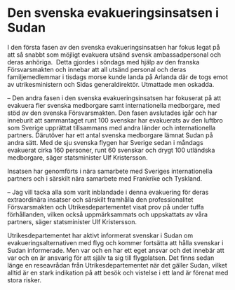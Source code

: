# Den svenska evakueringsinsatsen i Sudan

I den första fasen av den svenska evakueringsinsatsen har fokus legat på att så snabbt som möjligt evakuera utsänd svensk ambassadpersonal och deras anhöriga.  Detta gjordes i söndags med hjälp av den franska Försvarsmakten och innebar att all utsänd personal och deras familjemedlemmar i tisdags morse kunde landa på Arlanda där de togs emot av utrikesministern och Sidas generaldirektör. Utmattade men oskadda.

– Den andra fasen i den svenska evakueringsinsatsen har fokuserat på att evakuera fler svenska medborgare samt internationella medborgare, med stöd av den svenska Försvarsmakten. Den fasen avslutades igår och har inneburit att sammantaget runt 100 svenskar har evakuerats av den luftbro som Sverige upprättat tillsammans med andra länder och internationella partners. Därutöver har ett antal svenska medborgare lämnat Sudan på andra sätt. Med de sju svenska flygen har Sverige sedan i måndags evakuerat cirka 160 personer, runt 60 svenskar och drygt 100 utländska medborgare, säger statsminister Ulf Kristersson.

Insatsen har genomförts i nära samarbete med Sveriges internationella partners och i särskilt nära samarbete med Frankrike och Tyskland.

– Jag vill tacka alla som varit inblandade i denna evakuering för deras extraordinära insatser och särskilt framhålla den professionalitet Försvarsmakten och Utrikesdepartementet visat prov på under tuffa förhållanden, vilken också uppmärksammats och uppskattats av våra partners, säger statsminister Ulf Kristersson.

Utrikesdepartementet har aktivt informerat svenskar i Sudan om evakueringsalternativen med flyg och kommer fortsätta att hålla svenskar i Sudan informerade. Men var och en har ett eget ansvar och det innebär att var och en är ansvarig för att själv ta sig till flygplatsen. Det finns sedan länge en reseavrådan från Utrikesdepartementet när det gäller Sudan, vilket alltid är en stark indikation på att besök och vistelse i ett land är förenat med stora risker.
